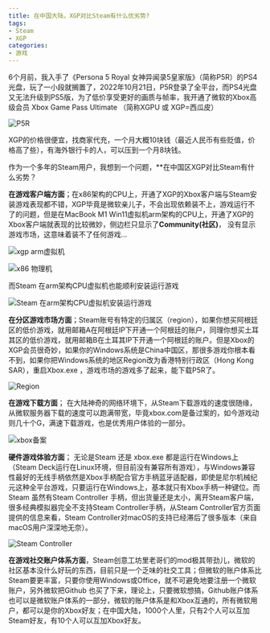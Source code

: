 ```yaml
---
title: 在中国大陆，XGP对比Steam有什么优劣势?
tags:
- Steam
- XGP
categories:
- 游戏
---
```


6个月前，我入手了《Persona 5 Royal 女神异闻录5皇家版》（简称P5R）的PS4光盘，玩了一小段就搁置了，2022年10月21日，P5R登录了全平台，而PS4光盘又无法升级到PS5版，为了低价享受更好的画质与帧率，我开通了微软的Xbox高级会员 Xbox Game Pass Ultimate （简称XGPU 或 XGP=西瓜皮）

![P5R](https://cdn.fangyuanxiaozhan.com/assets/1666867518346mfWN3bGt.jpeg)

XGP的价格很便宜，找商家代充，一个月大概10块钱（最近人民币有些贬值，价格高了些），有海外银行卡的人，可以压到一个月8块钱。

作为一个多年的Steam用户，我想到一个问题，**在中国区XGP对比Steam有什么劣势？

**在游戏客户端方面**；在x86架构的CPU上，开通了XGP的Xbox客户端与Steam安装游戏表现都不错，XGP毕竟是微软亲儿子，不会出现依赖装不上，游戏运行不了的问题，但是在MacBook M1 Win11虚拟机arm架构的CPU上，开通了XGP的Xbox客户端就表现的比较微妙，侧边栏只显示了**Community(社区)**， 没有显示游戏市场，这意味着装不了任何游戏...

![xgp arm虚拟机](https://cdn.fangyuanxiaozhan.com/assets/1666867921787ChxZAQif.png)

![x86 物理机](https://cdn.fangyuanxiaozhan.com/assets/1666868172396nS5H12mc.png)

而Steam 在arm架构CPU虚拟机也能顺利安装运行游戏

![Steam 在arm架构CPU虚拟机安装运行游戏](https://cdn.fangyuanxiaozhan.com/assets/1666868287615Tt4SYbKx.png)

**在分区游戏市场方面**；Steam账号有特定的归属区（region），如果你想买阿根廷区的低价游戏，就用邮箱A在阿根廷IP下开通一个阿根廷的账户，同理你想买土耳其区的低价游戏，就用邮箱B在土耳其IP下开通一个阿根廷的账户。但是Xbox的XGP会员很奇妙，如果你的Windows系统是China中国区，那很多游戏你根本看不到，如果你把Windows系统的地区Region改为香港特别行政区（Hong Kong SAR），重启Xbox.exe ，游戏市场的游戏多了起来，能下载P5R了。

![Region](https://cdn.fangyuanxiaozhan.com/assets/1666868726059HGxFSszM.png)

**在游戏下载方面**； 在大陆神奇的网络环境下，从Steam下载游戏的速度很随缘，从微软服务器下载的速度可以跑满带宽，毕竟xbox.com是备过案的，如今游戏动则几十个G，满速下载游戏，也是优秀用户体验的一部分。

![xbox备案](https://cdn.fangyuanxiaozhan.com/assets/1666869102304rtnQKTr2.png) 

**硬件游戏体验方面**； 无论是Steam 还是 xbox.exe 都是运行在Windows上（Steam Deck运行在Linux环境，但目前没有兼容所有游戏），与Windows兼容性最好的无线手柄依然是Xbox手柄配合官方手柄蓝牙适配器，即使是尼尔机械纪元这种全平台游戏，只要运行在Windows上，基本就只有Xbox手柄一种键位。而Steam 虽然有Steam Controller 手柄，但出货量还是太小，离开Steam客户端，很多经典模拟器完全不支持Steam Controller手柄，从Steam Controller官方页面提供的信息来看，Steam Controller对macOS的支持已经滞后了很多版本（来自macOS用户深深地无奈）。

![Steam Controller](https://cdn.fangyuanxiaozhan.com/assets/1666869807599ayDDdZsQ.png)

**在游戏社交账户体系方面**，Steam创意工坊里老哥们的mod极其带劲儿，微软的社区基本没什么好玩的东西，目前只是一个乏味的社交工具；但微软的账户体系比Steam要更丰富，只要你使用Windows或Office，就不可避免地要注册一个微软账户，另外微软把Github 也买了下来，理论上，只要微软想搞，Github账户体系也可以是微软账户体系的一部分，微软的账户体系是和Xbox互通的，所有微软用户，都可以是你的Xbox好友；在中国大陆，1000个人里，只有2个人可以互加Steam好友，有10个人可以互加Xbox好友。



